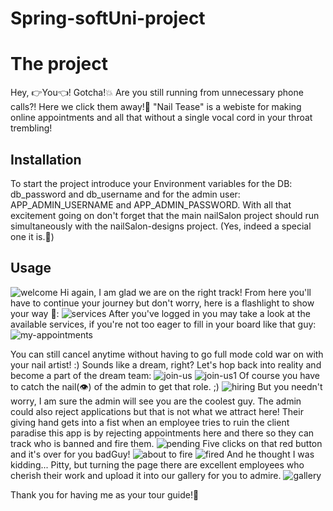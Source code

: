 # Spring-softUni-project
#  The project

Hey, 👉You👈! Gotcha!💥 Are you still running from unnecessary phone calls?! Here we click them away!🧐 "Nail Tease" is a webiste for making online appointments and all that without a single vocal cord in your throat trembling!

## Installation

To start the project introduce your Environment variables for the DB: db_password and db_username and for the admin user: APP_ADMIN_USERNAME and APP_ADMIN_PASSWORD. With all that excitement going on don't forget that the main nailSalon project should run simultaneously with the nailSalon-designs project. (Yes, indeed a special one it is.🥴)


## Usage
![welcome](https://github.com/user-attachments/assets/4147f37e-57b3-47c2-ae9c-05f605ff6689)
Hi again, I am glad we are on the right track! From here you'll have to continue your journey but don't worry, here is a flashlight to show your way 🔦: 
![services](https://github.com/user-attachments/assets/04a36351-1631-4f1a-939e-deec42c185b6)
After you've logged in you may take a look at the available services, if you're not too eager to fill in your board like that guy: 
![my-appointments](https://github.com/user-attachments/assets/682bdc9f-31be-44ac-a028-5d7ca4dd97df)

You can still cancel anytime without having to go full mode cold war on with your nail artist! :)
Sounds like a dream, right? Let's hop back into reality and become a part of the dream team:
![join-us](https://github.com/user-attachments/assets/f70ced0e-3c1e-460a-8183-2b04a2ffaba1)
![join-us1](https://github.com/user-attachments/assets/7e3148ba-7377-4407-a1fb-5efda173b055)
Of course you have to catch the nail(👁️) of the admin to get that role. ;)
![hiring](https://github.com/user-attachments/assets/df928dd2-9af3-4862-a4a2-5ee16424e94f)
But you needn't worry, I am sure the admin will see you are the coolest guy.
The admin could also reject applications but that is not what we attract here! Their giving hand gets into a fist when an employee tries to ruin the client paradise this app is by rejecting appointments here and there so they can track who is banned and fire them.
![pending](https://github.com/user-attachments/assets/cfa3fbf6-3179-4a5f-b60a-cad495bd5a69)
Five clicks on that red button and it's over for you badGuy!
![about to fire](https://github.com/user-attachments/assets/b4f787fc-475b-462a-aab8-14383e4b05e0)
![fired](https://github.com/user-attachments/assets/f12e6551-bff1-4ebc-8651-c3515fc132c6)
And he thought I was kidding... Pitty, but turning the page there are excellent employees who cherish their work and upload it into our gallery for you to admire.
![gallery](https://github.com/user-attachments/assets/51907d85-75b4-4e70-8d7a-b70217667e8c)

Thank you for having me as your tour guide!🙂
